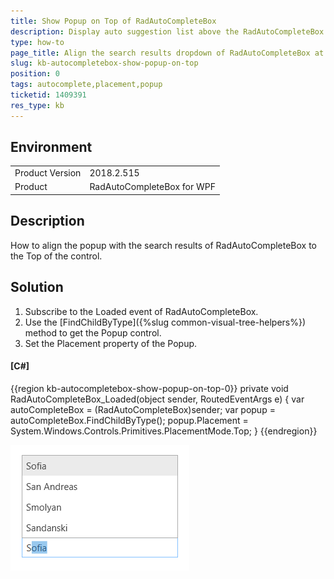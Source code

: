 ```yaml
---
title: Show Popup on Top of RadAutoCompleteBox
description: Display auto suggestion list above the RadAutoCompleteBox control.
type: how-to
page_title: Align the search results dropdown of RadAutoCompleteBox at Top
slug: kb-autocompletebox-show-popup-on-top
position: 0
tags: autocomplete,placement,popup
ticketid: 1409391
res_type: kb
---
```


## Environment
<table>
    <tbody>
	    <tr>
	    	<td>Product Version</td>
	    	<td>2018.2.515</td>
	    </tr>
	    <tr>
	    	<td>Product</td>
	    	<td>RadAutoCompleteBox for WPF</td>
	    </tr>
    </tbody>
</table>

## Description

How to align the popup with the search results of RadAutoCompleteBox to the Top of the control.

## Solution

1. Subscribe to the Loaded event of RadAutoCompleteBox.
2. Use the [FindChildByType<T>]({%slug common-visual-tree-helpers%}) method to get the Popup control.
3. Set the Placement property of the Popup.

#### __[C#]__
{{region kb-autocompletebox-show-popup-on-top-0}}
	private void RadAutoCompleteBox_Loaded(object sender, RoutedEventArgs e)
	{
		var autoCompleteBox = (RadAutoCompleteBox)sender;
		var popup = autoCompleteBox.FindChildByType<Popup>();
		popup.Placement = System.Windows.Controls.Primitives.PlacementMode.Top;
	}
{{endregion}}

![WPF RadAutoCompleteBox Show Popup on Top](images/kb-autocompletebox-show-popup-on-top-0.png)